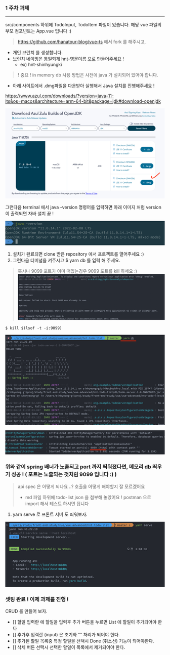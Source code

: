 ### 1 주차 과제
---
src/components 하위에 TodoInput, TodoItem 파일이 있습니다.
해당 vue 파일의 부모 컴포넌트는 App.vue 입니다 :)

> https://github.com/hanatour-blog/vue-ts 에서 fork 를 해주시고,
- 개인 브런치 를 생성합니다. 
- 브런치 네이밍은 통일되게 hnt-영문이름 으로 만들어주세요 ! 
    - ex) hnt-shinhyungki

> ! 중요 ! in memory db 사용 방법은 사전에 java 가 설치되어 있어야 합니다.
- 아래 사이트에서 .dmg파일을 다운받아 실행해서 Java 설치를 진행해주세요 !

https://www.azul.com/downloads/?version=java-11-lts&os=macos&architecture=arm-64-bit&package=jdk#download-openjdk

![1](1.png)

그런다음 terminal 에서 java -version 명령어를 입력하면 아래 이미지 처럼 version 이 출력되면 자바 설치 끝 ! 

![2](2.png)

1. 설치가 완료되면 clone 받은 repository 에서 프로젝트를 열어주세요 :)
2. 그런다음 터미널을 켜주시고 $ yarn db 를 입력 해 주세요.

> 혹시나 9099 포트가 이미 떠있는경우 9099 포트를 kill 하세요 :)
![6](6.png)

```
$ kill $(lsof -t -i:9099)
```

![3](3.png)

![4](4.png)

### 위와 같이 spring 배너가 노출되고 port 까지 띄워졌다면, 메모리 db 띄우기 성공 ! ( 포트는 노출되는 것처럼 9099 입니다 :) )


> api spec 은 어떻게 되나요 ..? 호출을 어떻게 해야할지 잘 모르겠어요
> - md 파일 하위에 todo-list json 을 첨부해 놓았어요 ! postman 으로 import 해서 테스트 하시면 됩니다 

1. yarn serve 로 프론트 서버 도 띄워보자.

![5](5.png)

### 셋팅 완료 ! 이제 과제를 진행 ! 

CRUD 를 만들어 보자.
- [] 할일 입력란 에 할일을 입력후 추가 버튼을 누르면 List 에 할일이 추가되어야 한다
- [] 추가후 입력란 (input) 은 초기화 "" 처리가 되어야 한다.
- [] 추가된 할일 목록중 특정 할일을 선택시 Done (취소선) 기능이 되어야한다.
- [] 삭세 버튼 선택시 선택한 할일이 목록에서 제거되어야 한다.
